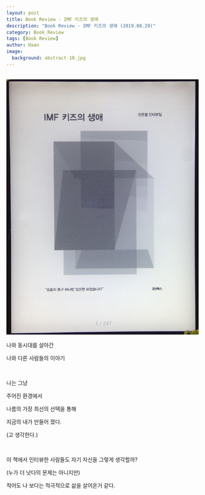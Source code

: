 ```yaml
---
layout: post
title: Book Review - IMF 키즈의 생애
description: "Book Review - IMF 키즈의 생애 (2019.08.29)" 
category: Book_Review
tags: [Book Review]
author: Haan
image:
  background: abstract-10.jpg
---
```

<br/>

<img src="/assets/img/BR_190829.jpg">
<br/>
<p>나와 동시대를 살아간</p>
<p>나와 다른 사람들의 이야기</p>
<br/>
<p>나는 그냥</p> 
<p>주어진 환경에서</p> 
<p>나름의 가장 최선의 선택을 통해</p>
<p>지금의 내가 만들어 졌다.</p>
<p>(고 생각한다.)</p>
<br/>
<p>이 책에서 인터뷰한 사람들도 자기 자신을 그렇게 생각할까?</p>
<p>(누가 더 낫다의 문제는 아니지만)</p>
<p>적어도 나 보다는 적극적으로 삶을 살어온거 같다.</p>